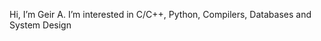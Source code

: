 Hi, I’m Geir A.
I’m interested in C/C++, Python, Compilers, Databases and System Design
<!---I’m currently learning ...
I’m looking to collaborate on ...
How to reach me ...
--->
<!---
kaos8192/kaos8192 is a ✨ special ✨ repository because its `README.md` (this file) appears on your GitHub profile.
You can click the Preview link to take a look at your changes.
--->
